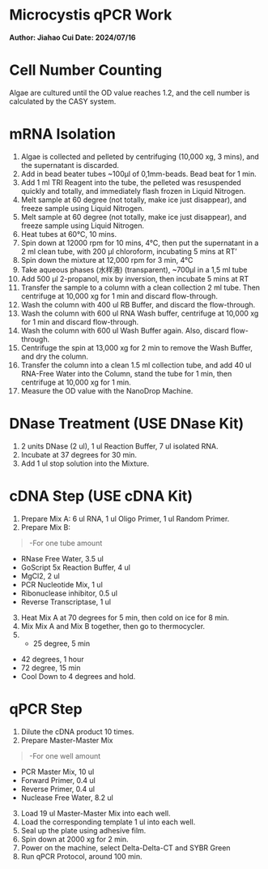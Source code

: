 # Microcystis qPCR Work

**Author: Jiahao Cui Date: 2024/07/16**

# **Cell Number Counting**

Algae are cultured until the OD value reaches 1.2, and the cell number is calculated by the CASY system.

# mRNA Isolation

1.	Algae is collected and pelleted by centrifuging (10,000 xg, 3 mins), and the supernatant is discarded.
2.	Add in bead beater tubes ~100μl of 0,1mm-beads. Bead beat for 1 min.
3.	Add 1 ml TRI Reagent into the tube, the pelleted was resuspended quickly and totally, and immediately flash frozen in Liquid Nitrogen.
4.	Melt sample at 60 degree (not totally, make ice just disappear), and freeze sample using Liquid Nitrogen.
5.	Melt sample at 60 degree (not totally, make ice just disappear), and freeze sample using Liquid Nitrogen.
6.	Heat tubes at 60°C, 10 mins.
7.	Spin down at 12000 rpm for 10 mins, 4°C, then put the supernatant in a 2 ml clean tube, with 200 μl chloroform, incubating 5 mins at RT’
8.	Spin down the mixture at 12,000 rpm for 3 min, 4°C
9.	Take aqueous phases (水样液) (transparent), ~700μl in a 1,5 ml tube
10.	Add 500 μl 2-propanol, mix by inversion, then incubate 5 mins at RT
11.	Transfer the sample to a column with a clean collection 2 ml tube. Then centrifuge at 10,000 xg for 1 min and discard flow-through.
12.	Wash the column with 400 ul RB Buffer, and discard the flow-through.
13.	Wash the column with 600 ul RNA Wash buffer, centrifuge at 10,000 xg for 1 min and discard flow-through.
14.	Wash the column with 600 ul Wash Buffer again. Also, discard flow-through.
15.	Centrifuge the spin at 13,000 xg for 2 min to remove the Wash Buffer, and dry the column.
16.	Transfer the column into a clean 1.5 ml collection tube, and add 40 ul RNA-Free Water into the Column, stand the tube for 1 min, then centrifuge at 10,000 xg for 1 min.
17.	Measure the OD value with the NanoDrop Machine.

# **DNase Treatment (USE DNase Kit)**

1. 2 units DNase (2 ul), 1 ul Reaction Buffer, 7 ul isolated RNA.
2. Incubate at 37 degrees for 30 min.
3. Add 1 ul stop solution into the Mixture.

# **cDNA Step (USE cDNA Kit)**

1. Prepare Mix A: 6 ul RNA, 1 ul Oligo Primer, 1 ul Random Primer.
2. Prepare Mix B:

> -For one tube amount
- RNase Free Water, 3.5 ul
- GoScript 5x Reaction Buffer, 4 ul
- MgCl2, 2 ul
- PCR Nucleotide Mix, 1 ul
- Ribonuclease inhibitor, 0.5 ul
- Reverse Transcriptase, 1 ul
> 

3. Heat Mix A at 70 degrees for 5 min, then cold on ice for 8 min.
4. Mix Mix A and Mix B together, then go to thermocycler.
5. - 25 degree, 5 min
- 42 degrees, 1 hour
- 72 degree, 15 min
- Cool Down to 4 degrees and hold.

# **qPCR Step**

1. Dilute the cDNA product 10 times.
2. Prepare Master-Master Mix

> -For one well amount
- PCR Master Mix, 10 ul
- Forward Primer, 0.4 ul
- Reverse Primer, 0.4 ul
- Nuclease Free Water, 8.2 ul
> 

3. Load 19 ul Master-Master Mix into each well.
4. Load the corresponding template 1 ul into each well.
5. Seal up the plate using adhesive film.
6. Spin down at 2000 xg for 2 min.
7. Power on the machine, select Delta-Delta-CT and SYBR Green
8. Run qPCR Protocol, around 100 min.
